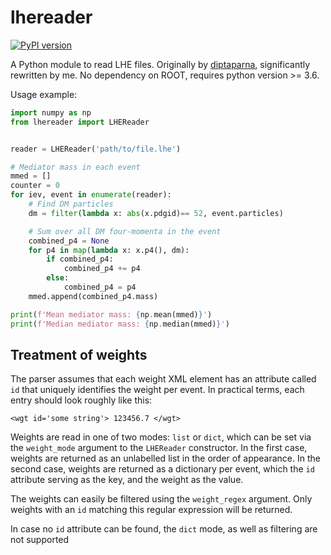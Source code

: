 # lhereader
[![PyPI version](https://badge.fury.io/py/lhereader.svg)](https://badge.fury.io/py/lhereader)

A Python module to read LHE files. Originally by [diptaparna](https://github.com/diptaparna/lhereader), significantly rewritten by me. No dependency on ROOT, requires python version >= 3.6.

Usage example:

```python
import numpy as np
from lhereader import LHEReader


reader = LHEReader('path/to/file.lhe')

# Mediator mass in each event
mmed = []
counter = 0
for iev, event in enumerate(reader):
    # Find DM particles
    dm = filter(lambda x: abs(x.pdgid)== 52, event.particles)

    # Sum over all DM four-momenta in the event
    combined_p4 = None
    for p4 in map(lambda x: x.p4(), dm):
        if combined_p4:
            combined_p4 += p4
        else:
            combined_p4 = p4
    mmed.append(combined_p4.mass)

print(f'Mean mediator mass: {np.mean(mmed)}')
print(f'Median mediator mass: {np.median(mmed)}')
```

## Treatment of weights


The parser assumes that each weight XML element has an attribute called `id` that uniquely identifies the weight per event. In practical terms, each entry should look roughly like this:

```
<wgt id='some string'> 123456.7 </wgt>
```

Weights are read in one of two modes: `list` or `dict`, which can be set via the `weight_mode` argument to the `LHEReader` constructor. In the first case, weights are returned as an unlabelled list in the order of appearance. In the second case, weights are returned as a dictionary per event, which the `id` attribute serving as the key, and the weight as the value. 

The weights can easily be filtered using the `weight_regex` argument. Only weights with an `id` matching this regular expression will be returned.

In case no `id` attribute can be found, the `dict` mode, as well as filtering are not supported